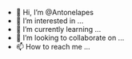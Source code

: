 - 👋 Hi, I’m @Antonelapes
- 👀 I’m interested in ...
- 🌱 I’m currently learning ...
- 💞️ I’m looking to collaborate on ...
- 📫 How to reach me ...

<!---
Antonelapes/Antonelapes is a ✨ special ✨ repository because its `README.md` (this file) appears on your GitHub profile.
You can click the Preview link to take a look at your changes.
--->
